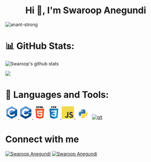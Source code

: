 <h1 align="center">Hi 👋, I'm Swaroop Anegundi</h1>

<p align="left"> <img src="https://komarev.com/ghpvc/?username=swaroop-2021&label=Profile%20views&color=0e75b6&style=flat" alt="anant-strong" /> </p>

# 📊 GitHub Stats:

![Swaroop's github stats](https://github-readme-stats.vercel.app/api?username=swaroop-2021&count_private=true&show_icons=true&include_all_commits=true)

![](https://github-readme-streak-stats.herokuapp.com/?user=swaroop-2021&hide_border=false)<br/>

# 🧰 Languages and Tools:

<p align="left">
<a href="https://www.cprogramming.com/" target="_blank"> <img src="https://raw.githubusercontent.com/devicons/devicon/master/icons/c/c-original.svg" alt="c" width="40" height="40"/> </a>
<a href="https://cplusplus.com/" target="_blank"> <img src="https://raw.githubusercontent.com/devicons/devicon/1119b9f84c0290e0f0b38982099a2bd027a48bf1/icons/cplusplus/cplusplus-original.svg" alt="c++" width="40" height="40"/> </a>
<a href="https://www.w3.org/html/" target="_blank"><img src="https://raw.githubusercontent.com/devicons/devicon/master/icons/html5/html5-original-wordmark.svg" alt="html5" width="40" height="40"/></a>  
<a href="https://www.w3schools.com/css/" target="_blank" rel="noreferrer"> <img src="https://raw.githubusercontent.com/devicons/devicon/master/icons/css3/css3-original-wordmark.svg" alt="css3" width="40" height="40"/> </a>
<a href="https://javascript.com/" target="_blank"> <img src="https://raw.githubusercontent.com/devicons/devicon/1119b9f84c0290e0f0b38982099a2bd027a48bf1/icons/javascript/javascript-original.svg" alt="javascript" width="40" height="40"/> </a>
<img src="https://raw.githubusercontent.com/github/explore/80688e429a7d4ef2fca1e82350fe8e3517d3494d/topics/python/python.png" alt="Python" height="40" style="vertical-align:top; margin:4px">
<a href="https://git-scm.com/" target="_blank"> <img src="https://www.vectorlogo.zone/logos/git-scm/git-scm-icon.svg" alt="git" width="40" height="40"/> </a>

# Connect with me
<p align="left">
<a href="https://www.linkedin.com/in/swaroop-raghavendra-anegundi-82711a221/" target="blank"><img align="center" src="https://raw.githubusercontent.com/rahuldkjain/github-profile-readme-generator/master/src/images/icons/Social/linked-in-alt.svg" alt="Swaroop Anegundi" height="30" width="40" /></a>
<a href="https://www.instagram.com/swaroop_anegundi/" target="blank"><img align="center" src="https://raw.githubusercontent.com/rahuldkjain/github-profile-readme-generator/master/src/images/icons/Social/instagram.svg" alt="Swaroop Anegundi" height="30" width="40" /></a>
</p>
